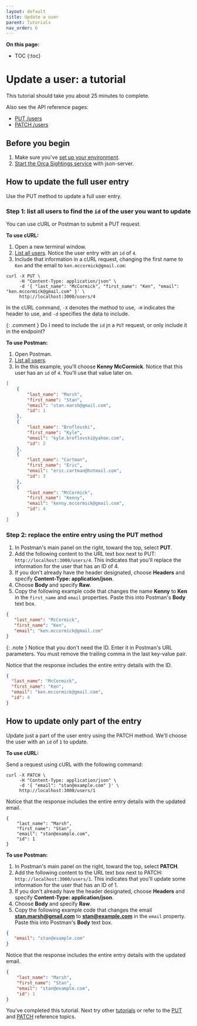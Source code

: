 ```yaml
---
layout: default
title: Update a user
parent: Tutorials
nav_order: 6
---
```


**On this page:**

- TOC
{:toc}

# Update a user: a tutorial

This tutorial should take you about 25 minutes to complete.

Also see the API reference pages:

- [PUT /users](../reference/users/users-put.md)
- [PATCH /users](../reference/users/users-patch.md)

## Before you begin

1. Make sure you've [set up your environment](./set-up-dev-env.md).
2. [Start the Orca Sightings service](./start-service.md) with json-server.

## How to update the full user entry

Use the PUT method to update a full user entry.

### Step 1: list all users to find the `id` of the user you want to update

You can use cURL or Postman to submit a PUT request.

**To use cURL:**

1. Open a new terminal window.
2. [List all users](./list-users.md). Notice the user entry with an `id` of `4`.
3. Include that information in a cURL request, changing the first name to `Ken` and the email to `ken.mccormick@gmail.com`:

```shell
curl -X PUT \
     -H "Content-Type: application/json" \
     -d '{ "last_name": "McCormick", "first_name": "Ken", "email": "ken.mccormick@gmail.com" }' \
     http://localhost:3000/users/4
```

In the cURL command, `-X` denotes the method to use, `-H` indicates the header to use, and `-d` specifies the data to include.

{: .comment }
Do I need to include the `id` jn a `PUT` request, or only include it in the endpoint?

**To use Postman:**

1. Open Postman.
2. [List all users](./list-users.md). 
3. In the this example, you'll choose **Kenny McCormick**. Notice that this user has an `id` of `4`. You'll use that value later on.

```json
[
    {
        "last_name": "Marsh",
        "first_name": "Stan",
        "email": "stan.marsh@gmail.com",
        "id": 1
    },
    {
        "last_name": "Broflovski",
        "first_name": "Kyle",
        "email": "kyle.broflovski@yahoo.com",
        "id": 2
    },
    {
        "last_name": "Cartman",
        "first_name": "Eric",
        "email": "eric.cartman@hotmail.com",
        "id": 3
    },
    {
        "last_name": "McCormick",
        "first_name": "Kenny",
        "email": "kenny.mccormick@gmail.com",
        "id": 4
    }
]
```

### Step 2: replace the entire entry using the PUT method

1. In Postman's main panel on the right, toward the top, select **PUT**.
2. Add the following content to the URL text box next to PUT: `http://localhost:3000/users/4`. This indicates that you'll replace the information for the user that has an ID of 4.
3. If you don't already have the header designated, choose **Headers** and specify **Content-Type: application/json**.
4. Choose **Body** and specify **Raw**.
5. Copy the following example code that changes the name **Kenny** to **Ken** in the `first_name` and `email` properties. Paste this into Postman's **Body** text box.

```json
{
   "last_name": "McCormick",
   "first_name": "Ken",
   "email": "ken.mccormick@gmail.com"
}
```

{: .note }
Notice that you don't need the ID. Enter it in Postman's URL parameters. You must remove the trailing comma in the last key-value pair.

Notice that the response includes the entire entry details with the ID.

```json
{
  "last_name": "McCormick",
  "first_name": "Ken",
  "email": "ken.mccormick@gmail.com",
  "id": 4
}
```

## How to update only part of the entry

Update just a part of the user entry using the PATCH method. We'll choose the user with an `id` of `1` to update.

**To use cURL:**

Send a request using cURL with the following command:

```shell
curl -X PATCH \
     -H "Content-Type: application/json" \
     -d '{ "email": "stan@example.com" }' \
     http://localhost:3000/users/1
```

Notice that the response includes the entire entry details with the updated email.

```shell
{
    "last_name": "Marsh",
    "first_name": "Stan",
    "email": "stan@example.com",
    "id": 1
}
```

**To use Postman:**

1. In Postman's main panel on the right, toward the top, select **PATCH**.
2. Add the following content to the URL text box next to PATCH: `http://localhost:3000/users/1`. This indicates that you'll update some information for the user that has an ID of 1.
3. If you don't already have the header designated, choose **Headers** and specify **Content-Type: application/json**.
4. Choose **Body** and specify **Raw**.
5. Copy the following example code that changes the email **stan.marsh@gmail.com** to **stan@example.com** in the `email` property. Paste this into Postman's **Body** text box.

```json
{
   "email": "stan@example.com"
}
```

Notice that the response includes the entire entry details with the updated email.

```json
{
    "last_name": "Marsh",
    "first_name": "Stan",
    "email": "stan@example.com",
    "id": 1
}
```

You've completed this tutorial. Next try other [tutorials](./tutorials.md) or refer to the [PUT](../reference/users/users-put.md) and [PATCH](../reference/users/users-patch.md) reference topics.
